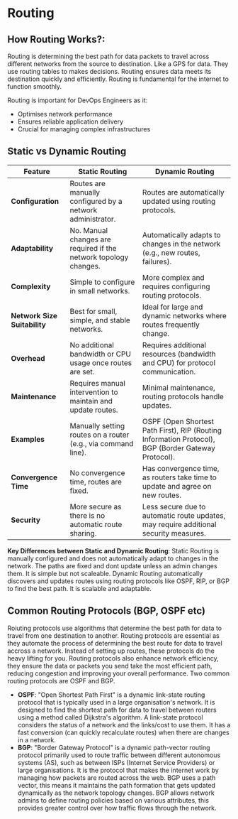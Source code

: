 # **Routing**

## **How Routing Works?**:
Routing is determining the best path for data packets to travel across different networks from the source to destination. Like a GPS for data. They use routing tables to makes decisions. Routing ensures data meets its destination quickly and efficiently. Routing is fundamental for the internet to function smoothly.

Routing is important for DevOps Engineers as it:
- Optimises network performance 
- Ensures reliable application delivery
- Crucial for managing complex infrastructures

## **Static vs Dynamic Routing**

| **Feature**                  | **Static Routing**                            | **Dynamic Routing**                                                                      |
|---|---|---|
| **Configuration**            | Routes are manually configured by a network administrator.                 | Routes are automatically updated using routing protocols.                                  |
| **Adaptability**             | No. Manual changes are required if the network topology changes.           | Automatically adapts to changes in the network (e.g., new routes, failures).                         |
| **Complexity**               | Simple to configure in small networks.                                     | More complex and requires configuring routing protocols.                                         |
| **Network Size Suitability** | Best for small, simple, and stable networks.                               | Ideal for large and dynamic networks where routes frequently change.                                |
| **Overhead**                 | No additional bandwidth or CPU usage once routes are set.                  | Requires additional resources (bandwidth and CPU) for protocol communication.                       |
| **Maintenance**              | Requires manual intervention to maintain and update routes.                | Minimal maintenance, routing protocols handle updates.                                               |
| **Examples**                 | Manually setting routes on a router (e.g., via command line).              | OSPF (Open Shortest Path First), RIP (Routing Information Protocol), BGP (Border Gateway Protocol). |
| **Convergence Time**         | No convergence time, routes are fixed.                                     | Has convergence time, as routers take time to update and agree on new routes.                         |
| **Security**                 | More secure as there is no automatic route sharing.                        | Less secure due to automatic route updates, may require additional security measures.              |

**Key Differences between Static and Dynamic Routing**: Static Routing is manually configured and does not automatically adapt to changes in the network. The paths are fixed and dont update unless an admin changes them. It is simple but not scaleable.
Dynamic Routing automatically discovers and updates routes using routing protocols like OSPF, RIP, or BGP to find the best path. It is scalable and adaptable.

## **Common Routing Protocols (BGP, OSPF etc)**
Roiuting protocols use algorithms that determine the best path for data to travel from one destination to another.
Routing protocols are essential as they automate the process of determining the best route for data to travel accross a network. Instead of setting up routes, these protocols do the heavy lifting for you. Routing protocols also enhance network efficiency, they ensure the data or packets you send take the most efficient path, reducing congestion and improving your overall performance. Two common routing protocols are OSPF and BGP.

- **OSPF**: "Open Shortest Path First" is a dynamic link-state routing protocol that is typically used in a large organisation's network. It is designed to find the shortest path for data to travel between routers using a method called Dijkstra's algorithm. A link-state protocol considers the status of a network and the links/cost to use them. It has a fast conversion (can quickly recalculate routes) when there are changes in a network.
- **BGP**: "Border Gateway Protocol" is a dynamic path-vector routing protocol primarily used to route traffic between different autonomous systems (AS), such as between ISPs (Internet Service Providers) or large organisations. It is the protocol that makes the internet work by managing how packets are routed across the web. BGP uses a path vector, this means it maintains the path formation that gets updated dynamically as the network topology changes. BGP allows network admins to define routing policies based on various attributes, this provides greater control over how traffic flows through the network.
